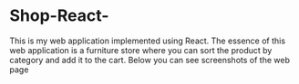 # Shop-React-
This is my web application implemented using React. The essence of this web application is a furniture store where you can sort the product by category and add it to the cart. Below you can see screenshots of the web page
